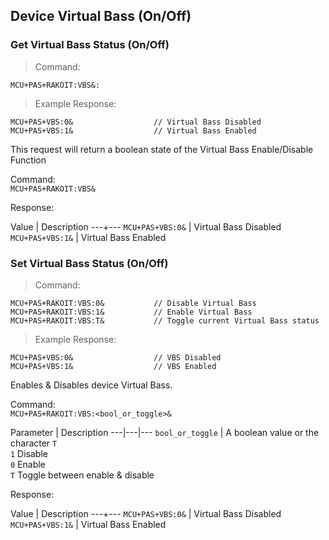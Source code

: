 ## Device Virtual Bass (On/Off)
### Get Virtual Bass Status (On/Off)

>Command:

```plaintext
MCU+PAS+RAKOIT:VBS&:
```

> Example Response:

```plaintext
MCU+PAS+VBS:0&                  // Virtual Bass Disabled
MCU+PAS+VBS:1&                  // Virtual Bass Enabled
```
This request will return a boolean state of the Virtual Bass Enable/Disable Function 

Command:   
`MCU+PAS+RAKOIT:VBS&`

Response:

Value | Description
---+---
`MCU+PAS+VBS:0&` | Virtual Bass Disabled
`MCU+PAS+VBS:1&` | Virtual Bass Enabled

### Set Virtual Bass Status (On/Off)

>Command:

```plaintext
MCU+PAS+RAKOIT:VBS:0&           // Disable Virtual Bass
MCU+PAS+RAKOIT:VBS:1&           // Enable Virtual Bass
MCU+PAS+RAKOIT:VBS:T&           // Toggle current Virtual Bass status
```

> Example Response:

```plaintext
MCU+PAS+VBS:0&                  // VBS Disabled
MCU+PAS+VBS:1&                  // VBS Enabled
```

Enables & Disables device Virtual Bass. 

Command:   
`MCU+PAS+RAKOIT:VBS:<bool_or_toggle>&`

Parameter | Description
---|---|---
`bool_or_toggle` | A boolean value or the character `T`<br>`1` Disable <br>`0` Enable<br>`T` Toggle between enable & disable   

Response:   

Value | Description
---+---
`MCU+PAS+VBS:0&` | Virtual Bass Disabled
`MCU+PAS+VBS:1&` | Virtual Bass Enabled